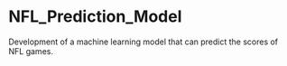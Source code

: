 # NFL_Prediction_Model
Development of a machine learning model that can predict the scores of NFL games.
